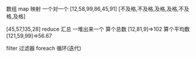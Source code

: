 数组
map 映射 一个对一个
[12,58,99,86,45,91]
[不及格,不及格,及格,及格,不及格,及格]

[45,57,135,28]
reduce 汇总 一堆出来一个
算个总数
[12,81,9]=>102
算个平均数
[121,59,99]=>56.67

filter 过滤器
foreach 循环(迭代)

